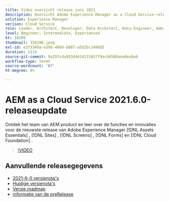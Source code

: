 ```yaml
---
title: Video overzicht release juni 2021
description: Overzicht Adobe Experience Manager as a Cloud Service-release video 2021.6.0.
solution: Experience Manager
verison: Cloud Service
role: Leader, Architect, Developer, Data Architect, Data Engineer, Admin, User
level: Beginner, Intermediate, Experienced
kt: 10209
thumbnail: 334296.jpeg
exl-id: e373349a-e396-4669-b087-a5d2bc3498d5
duration: 1114
source-git-commit: 9a297cda953d4414131657f9ac84580aea0eabeb
workflow-type: tm+mt
source-wordcount: '67'
ht-degree: 0%

---
```


# AEM as a Cloud Service 2021.6.0-releaseupdate

Ontdek het team van AEM product en leer over de functies en innovaties voor de nieuwste release van Adobe Experience Manager [!DNL Assets Essentials] , [!DNL Sites] , [!DNL Screens] , [!DNL Forms] en [!DNL Cloud Foundation] .

>[!VIDEO](https://video.tv.adobe.com/v/334296/?quality=12&learn=on)

## Aanvullende releasegegevens

* [ 2021-6-0 versienota&#39;s ](https://experienceleague.adobe.com/docs/experience-manager-cloud-service/content/release-notes/release-notes/2021/release-notes-2021-6-0.html)
* [ Huidige versienota&#39;s ](https://experienceleague.adobe.com/docs/experience-manager-cloud-service/content/release-notes/home.html)
* [ Versie roadmap ](https://experienceleague.adobe.com/docs/experience-manager-release-information/aem-release-updates/update-releases-roadmap.html)
* [ informatie van de preRelease ](https://experienceleague.adobe.com/docs/experience-manager-cloud-service/content/release-notes/prerelease.html)
